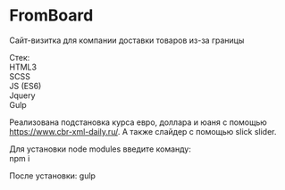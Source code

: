 # FromBoard
Сайт-визитка для компании доставки товаров из-за границы

Стек:  
HTML3  
SCSS  
JS (ES6)  
Jquery  
Gulp

Реализована подстановка курса евро, доллара и юаня с помощью https://www.cbr-xml-daily.ru/. А также слайдер с помощью slick slider.


Для установки node modules введите команду:  
npm i

После установки:
gulp
